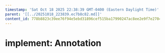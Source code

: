 ```yaml
---
timestamp: 'Sat Oct 18 2025 22:38:39 GMT-0400 (Eastern Daylight Time)'
parent: '[[../20251018_223839.ec7b8c82.md]]'
content_id: 778b8823c39ee76f94e5ebd31896cef515ba17990247ac8ee2e9f7e27046095d
---
```


# implement: Annotation
